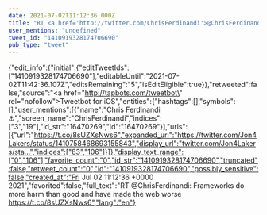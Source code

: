 ```yaml
---
date: 2021-07-02T11:12:36.000Z
title: "RT <a href='http://twitter.com/ChrisFerdinandi'>@ChrisFerdinandi</a>: Frameworks do more harm than good and have made the web worse https://t.co/8sUZXsNws6″"
user_mentions: "undefined"
tweet_id: "1410919328174706690"
pub_type: "tweet"
---
```

{"edit_info":{"initial":{"editTweetIds":["1410919328174706690"],"editableUntil":"2021-07-02T11:42:36.107Z","editsRemaining":"5","isEditEligible":true}},"retweeted":false,"source":"<a href=\"http://tapbots.com/tweetbot\" rel=\"nofollow\">Tweetbot for iΟS</a>","entities":{"hashtags":[],"symbols":[],"user_mentions":[{"name":"Chris Ferdinandi ⚓️","screen_name":"ChrisFerdinandi","indices":["3","19"],"id_str":"16470269","id":"16470269"}],"urls":[{"url":"https://t.co/8sUZXsNws6","expanded_url":"https://twitter.com/Jon4Lakers/status/1410758468693155843","display_url":"twitter.com/Jon4Lakers/sta…","indices":["83","106"]}]},"display_text_range":["0","106"],"favorite_count":"0","id_str":"1410919328174706690","truncated":false,"retweet_count":"0","id":"1410919328174706690","possibly_sensitive":false,"created_at":"Fri Jul 02 11:12:36 +0000 2021","favorited":false,"full_text":"RT @ChrisFerdinandi: Frameworks do more harm than good and have made the web worse https://t.co/8sUZXsNws6","lang":"en"}
